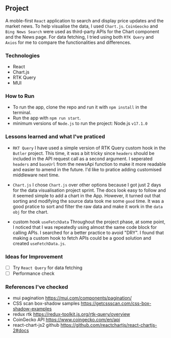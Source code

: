 ## Project

  A moble-first `React` application to search and display price updates and the market news. To help visualise the data, I used `Chart.js`. `CoinGeocko` and `Bing News Search` were used as third-party APIs for the Chart component and the News page. For data fetching, I tried using both `RTK Query` and `Axios` for me to compare the functionalities and differences.

### Technologies
- React 
- Chart.js
- RTK Query
- MUI

###  How to Run
  
- To run the app, clone the repo and run it with `npm install` in the terminal.
- Run the app with `npm run start`.
- minimum versions of `Node.js` to run the project: Node.js `v17.1.0` 

  
### Lessons learned and what I've praticed  
  
- `RKT Query` 
 I have used a simple version of RTK Query custom hook in the `Butler` project. This time, it was a bit tricky since `headers` should be included in the API request call as a second argument. I seperated `headers` and `baseUrl` from the newsApi function to make it more readable and easier to amend in the future. I'd like to pratice adding customised middleware next time.

- `Chart.js`
 I chose `Chart.js` over other options because I got just 2 days for the data visualisation project sprint. The docs look easy to follow and it seemed simple to add a chart in the App. However, it turned out that sorting and modifying the source data took me some `good` time. It was a good pratice to sort and filter the raw data and make it work in the `data obj` for the chart.   

- custom hook `useFetchData`
 Throughout the project phase, at some point, I noticed that I was repeatedly using almost the same code block for calling APIs. I searched for a better practice to avoid "DRY". I found that making a custom hook to fetch APIs could be a good solution and created `useFetchData.js`.
  
### Ideas for Improvement
  
- [ ]  Try `React Query` for data fetching
- [ ]  Performance check

### References I've checked
- mui pagination https://mui.com/components/pagination/
- CSS scan box-shadow samples https://getcssscan.com/css-box-shadow-examples
- redux rtk https://redux-toolkit.js.org/rtk-query/overview 
- CoinGecko API https://www.coingecko.com/en/api
- react-chart-js2 github https://github.com/reactchartjs/react-chartjs-2#docs
